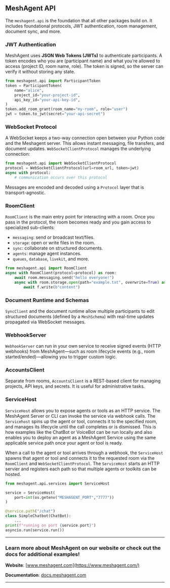 ## MeshAgent API

The ``meshagent.api`` is the foundation that all other packages build on. It includes foundational protocols, JWT authentication, room management, document sync, and more. 

### JWT Authentication
 MeshAgent uses **JSON Web Tokens (JWTs)** to authenticate participants. A token encodes who you are (participant name) and what you’re allowed to access (project ID, room name, role). The token is signed, so the server can verify it without storing any state.

```Python Python
from meshagent.api import ParticipantToken
token = ParticipantToken(
    name="alice",
    project_id="your-project-id",
    api_key_id="your-api-key-id",
)
token.add_room_grant(room_name="my-room", role="user")
jwt = token.to_jwt(secret="your-api-secret")
```

### WebSocket Protocol
A WebSocket keeps a two-way connection open between your Python code and the Meshagent server. This allows instant messaging, file transfers, and document updates. ``WebSocketClientProtocol`` manages the underlying connection:

```Python Python
from meshagent.api import WebSocketClientProtocol
protocol = WebSocketClientProtocol(url=room_url, token=jwt)
async with protocol:
    # communication occurs over this protocol
```

Messages are encoded and decoded using a ``Protocol`` layer that is transport-agnostic.

### RoomClient
``RoomClient`` is the main entry point for interacting with a room. Once you pass in the protocol, the room becomes ready and you gain access to specialized sub-clients:

- ``messaging``: send or broadcast text/files.
- ``storage``: open or write files in the room.
- ``sync``: collaborate on structured documents.
- ``agents``: manage agent instances.
- ``queues``, ``database``, ``livekit``, and more.

```Python Python
from meshagent.api import RoomClient
async with RoomClient(protocol=protocol) as room:
    await room.messaging.send("hello everyone!")
    async with room.storage.open(path="example.txt", overwrite=True) as f:
        await f.write(b"content")
```

### Document Runtime and Schemas
``SyncClient`` and the document runtime allow multiple participants to edit structured documents (defined by a ``MeshSchema``) with real-time updates propagated via WebSocket messages.

### WebhookServer
``WebhookServer`` can run in your own service to receive signed events (HTTP webhooks) from MeshAgent—such as room lifecycle events (e.g., room started/ended)—allowing you to trigger custom logic.

### AccountsClient
Separate from rooms, ``AccountsClient`` is a REST-based client for managing projects, API keys, and secrets. It is useful for administrative tasks.

### ServiceHost
``ServiceHost`` allows you to expose agents or tools as an HTTP service. The MeshAgent Server or CLI can invoke the service via webhook calls. The ``Servicehost`` spins up the agent or tool, connects it to the specified room, and manages its lifecycle until the call completes or is dismissed. This is how examples like the ChatBot or VoiceBot can be run locally and also enables you to deploy an agent as a MeshAgent Service using the same applicable service path once your agent or tool is ready. 

When a call to the agent or tool arrives through a webhook, the ``ServiceHost`` spawns that agent or tool and connects it to the requested room via the ``RoomClient`` and ``WebSocketClientProtocol``. The ``ServiceHost`` starts an HTTP servier and registers each path so that multiple agents or toolkits can be hosted.  

```Python Python
from meshagent.api.services import ServiceHost

service = ServiceHost(
    port=int(os.getenv("MESHAGENT_PORT","7777"))
)

@service.path("/chat")
class SimpleChatbot(ChatBot):
    ...
print(f"running on port {service.port}")
asyncio.run(service.run())
```

---
### Learn more about MeshAgent on our website or check out the docs for additional examples!

**Website**: [www.meshagent.com](https://www.meshagent.com/)

**Documentation**: [docs.meshagent.com](https://docs.meshagent.com/)

---